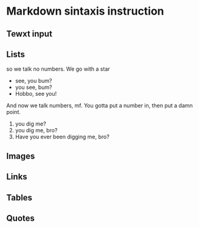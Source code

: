 # Markdown sintaxis instruction

## Tewxt input

## Lists

so we talk no numbers. We go with a star

* see, you bum?
* you see, bum?
* Hobbo, see you!

And now we talk numbers, mf. You gotta put a number in, then put a damn point.

1. you dig me?
2. you dig me, bro?
3. Have you ever been digging me, bro? 

## Images

## Links

## Tables

## Quotes